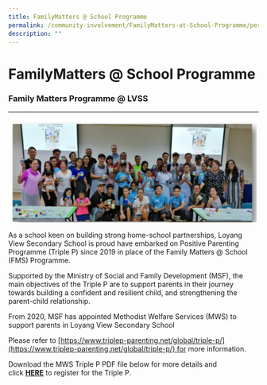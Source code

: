 ```yaml
---
title: FamilyMatters @ School Programme
permalink: /community-involvement/FamilyMatters-at-School-Programme/permalink/
description: ""
---
```

FamilyMatters @ School Programme
================================

### Family Matters Programme @ LVSS
-------------------------------

![](/images/FamilyMatters.jpeg)

As a school keen on building strong home-school partnerships, Loyang View Secondary School is proud have embarked on Positive Parenting Programme (Triple P) since 2019 in place of the Family Matters @ School (FMS) Programme.   

  

Supported by the Ministry of Social and Family Development (MSF), the main objectives of the Triple P are to support parents in their journey towards building a confident and resilient child, and strengthening the parent-child relationship.   

  

From 2020, MSF has appointed Methodist Welfare Services (MWS) to support parents in Loyang View Secondary School   

  

Please refer to [https://www.triplep-parenting.net/global/triple-p/](https://www.triplep-parenting.net/global/triple-p/) for more information. 

  

Download the MWS Triple P PDF file below for more details and click [**HERE**](https://form.gov.sg/#!/5e97d343fc26690011d34581) to register for the Triple P.